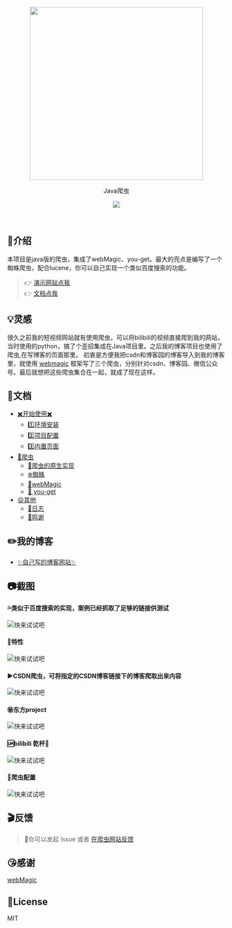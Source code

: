 <p align='center'>
  <img src="http://hoppinzq.com/static/images/logo/1640338711_113639.png" width='400'/>
</p>

<p align='center'>Java爬虫</p>

<p align='center'>
  <a href='http://1.15.232.156/'>
    <img src='https://img.shields.io/badge/-hoppinzq-green?logo=hoppinzq&logoColor=white&color=green'/>
  </a>
</p>

<br>

## 🎤介绍

本项目是java版的爬虫，集成了webMagic、you-get。最大的亮点是编写了一个蜘蛛爬虫，配合lucene，你可以自己实现一个类似百度搜索的功能。

> 👉 [演示网站点我](http://150.158.28.40:8806/index.html)
> <br>
> 👉 [文档点我](http://150.158.28.40:8806/documentation.html)
## 💡灵感
很久之前我的短视频网站就有使用爬虫，可以将bilibili的视频直接爬到我的网站，当时使用的python，搞了个歪招集成在Java项目里。之后我的博客项目也使用了爬虫,在写博客的页面那里。 初衷是方便我把csdn和博客园的博客导入到我的博客里，就使用
[webmagic](http://webmagic.io/)
框架写了三个爬虫，分别针对csdn、博客园、微信公众号。最后就想把这些爬虫集合在一起，就成了现在这样。

## 📗文档

- [✖️开始使用✖️](http://150.158.28.40:8806/documentation.html)
    - [1️⃣环境安装](http://150.158.28.40:8806/documentation.html#installation)
    - [2️⃣项目配置](http://150.158.28.40:8806/documentation.html#quick-start)
    - [3️⃣内置页面](http://150.158.28.40:8806/documentation.html#layout-theme)
- [🐛爬虫](http://150.158.28.40:8806/documentation.html#pcn)
  - [🐞爬虫的原生实现](http://150.158.28.40:8806/documentation.html#pcn)
  - [❄️蜘蛛](http://150.158.28.40:8806/documentation.html#spider)
  - [🐙webMagic](http://150.158.28.40:8806/documentation.html#webmagic)
  - [ 👾 you-get](http://150.158.28.40:8806/documentation.html#youget)
- [😜其他](http://150.158.28.40:8806/documentation.html#changelog)
  - [📗日志](http://150.158.28.40:8806/documentation.html#changelog)
  - [🌹鸣谢](http://150.158.28.40:8806/documentation.html#credits)
## ✏️我的博客

- [✨自己写的博客网站✨](http://1.15.232.156/)



## 📷截图
#### 💦类似于百度搜索的实现，案例已经抓取了足够的链接供测试

![快来试试吧](http://hoppinzq.com/image/chrome_mvLbHNUVMT.png)

#### 🌳特性
![快来试试吧](http://hoppinzq.com/image/chrome_viVTHLcSZR.png)
#### ▶️CSDN爬虫，可将指定的CSDN博客链接下的博客爬取出来内容
![快来试试吧](http://hoppinzq.com/image/aeEYrSor0w.png)

#### ㊙️东方project
![快来试试吧](http://hoppinzq.com/image/itX8kYGQe5.png)
#### 🆙bilibili 亁杯🍺
![快来试试吧](http://hoppinzq.com/image/chrome_o5WbYwUBlU.png)
#### 📁爬虫配置
![快来试试吧](http://hoppinzq.com/image/chrome_2u7Y0fMsWq.png)

##  🎬反馈
>  🌷你可以发起 Issue 或者 [在爬虫网站反馈](http://150.158.28.40:8806/contact.html)

##  😘感谢
[webMagic](http://webmagic.io/)

##  📄License

MIT